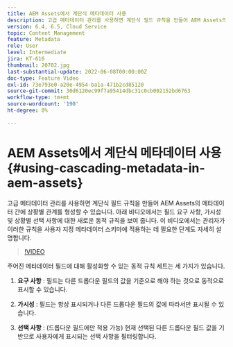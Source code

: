 ```yaml
---
title: AEM Assets에서 계단식 메타데이터 사용
description: 고급 메타데이터 관리를 사용하면 계단식 필드 규칙을 만들어 AEM Assets의 메타데이터 간에 상황별 관계를 형성할 수 있습니다. 아래 비디오에서는 필드 요구 사항, 가시성 및 상황별 선택 사항에 대한 새로운 동적 규칙을 보여 줍니다. 이 비디오에서는 관리자가 이러한 규칙을 사용자 지정 메타데이터 스키마에 적용하는 데 필요한 단계도 자세히 설명합니다.
version: 6.4, 6.5, Cloud Service
topic: Content Management
feature: Metadata
role: User
level: Intermediate
jira: KT-616
thumbnail: 20702.jpg
last-substantial-update: 2022-06-08T00:00:00Z
doc-type: Feature Video
exl-id: 73e793e0-a20e-4954-ba1a-471b2cd85120
source-git-commit: 30d6120ec99f7a95414dbc31c0cb002152bd6763
workflow-type: tm+mt
source-wordcount: '190'
ht-degree: 0%

---
```


# AEM Assets에서 계단식 메타데이터 사용{#using-cascading-metadata-in-aem-assets}

고급 메타데이터 관리를 사용하면 계단식 필드 규칙을 만들어 AEM Assets의 메타데이터 간에 상황별 관계를 형성할 수 있습니다. 아래 비디오에서는 필드 요구 사항, 가시성 및 상황별 선택 사항에 대한 새로운 동적 규칙을 보여 줍니다. 이 비디오에서는 관리자가 이러한 규칙을 사용자 지정 메타데이터 스키마에 적용하는 데 필요한 단계도 자세히 설명합니다.

>[!VIDEO](https://video.tv.adobe.com/v/20702?quality=12&learn=on)

주어진 메타데이터 필드에 대해 활성화할 수 있는 동적 규칙 세트는 세 가지가 있습니다.

1. **요구 사항** : 필드는 다른 드롭다운 필드의 값을 기준으로 해야 하는 것으로 동적으로 표시할 수 있습니다.

2. **가시성** : 필드는 항상 표시되거나 다른 드롭다운 필드의 값에 따라서만 표시될 수 있습니다.

3. **선택 사항** : (드롭다운 필드에만 적용 가능) 현재 선택된 다른 드롭다운 필드 값을 기반으로 사용자에게 표시되는 선택 사항을 필터링합니다.
